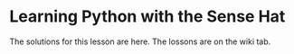 # Learning Python with the Sense Hat

The solutions for this lesson are here.  The lossons are on the wiki tab.
